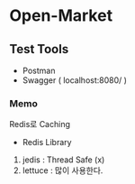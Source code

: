 # Open-Market
## Test Tools
- Postman
- Swagger ( localhost:8080/ )  
### Memo
Redis로 Caching
- Redis Library 
1. jedis : Thread Safe (x)
2. lettuce : 많이 사용한다.

